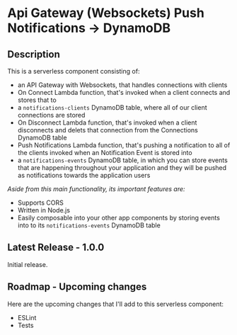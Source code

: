 
# Api Gateway (Websockets) Push Notifications -> DynamoDB

## Description

This is a serverless component consisting of:

- an API Gateway with Websockets, that handles connections with clients
- On Connect Lambda function, that's invoked when a client connects and stores that to
- a `notifications-clients` DynamoDB table, where all of our client connections are stored
- On Disconnect Lambda function, that's invoked when a client disconnects and delets that connection from the Connections DynamoDB table
- Push Notifications Lambda function, that's pushing a notification to all of the clients invoked when an Notification Event is stored into
- a `notifications-events` DynamoDB table, in which you can store events that are happening throughout your application and they will be pushed as notifications towards the application users

_Aside from this main functionality, its important features are:_

- Supports CORS
- Written in Node.js
- Easily composable into your other app components by storing events into to its `notifications-events` DynamoDB table

## Latest Release - 1.0.0

Initial release.

## Roadmap - Upcoming changes

Here are the upcoming changes that I'll add to this serverless component:

- ESLint
- Tests
